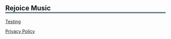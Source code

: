 <meta name="robots" content="noindex">
<style>
  h1 {
    display: none;  
  }
  h2 {
    border-bottom: 4px solid #607c8a !important;
  }
  h3 {
    margin-top: 36px !important;
  }
  ul {
    padding-left: 18px !important;
  }
  .markdown-body {
    max-width: 800px
  }
</style>


## Rejoice Music

[Testing](testing)

[Privacy Policy](privacy)
